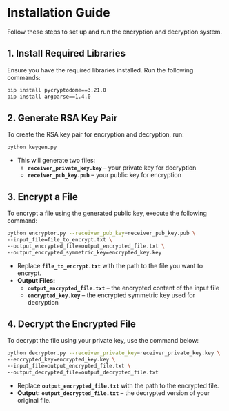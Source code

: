 
# Installation Guide

Follow these steps to set up and run the encryption and decryption system.

## 1. Install Required Libraries

Ensure you have the required libraries installed. Run the following commands:

```bash
pip install pycryptodome==3.21.0
pip install argparse==1.4.0
```

## 2. Generate RSA Key Pair

To create the RSA key pair for encryption and decryption, run:

```bash
python keygen.py
```

- This will generate two files: 
  - **`receiver_private_key.key`** – your private key for decryption
  - **`receiver_pub_key.pub`** – your public key for encryption

## 3. Encrypt a File

To encrypt a file using the generated public key, execute the following command:

```bash
python encryptor.py --receiver_pub_key=receiver_pub_key.pub \
--input_file=file_to_encrypt.txt \
--output_encrypted_file=output_encrypted_file.txt \
--output_encrypted_symmetric_key=encrypted_key.key
```

- Replace **`file_to_encrypt.txt`** with the path to the file you want to encrypt.
- **Output Files:**
  - **`output_encrypted_file.txt`** – the encrypted content of the input file
  - **`encrypted_key.key`** – the encrypted symmetric key used for decryption

## 4. Decrypt the Encrypted File

To decrypt the file using your private key, use the command below:

```bash
python decryptor.py --receiver_private_key=receiver_private_key.key \
--encrypted_key=encrypted_key.key \
--input_file=output_encrypted_file.txt \
--output_decrypted_file=output_decrypted_file.txt
```

- Replace **`output_encrypted_file.txt`** with the path to the encrypted file.
- **Output:** **`output_decrypted_file.txt`** – the decrypted version of your original file.
